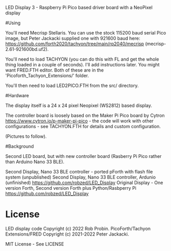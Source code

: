 LED Display 3 - Raspberry Pi Pico based driver board with a NeoPixel display

#Using

You'll need Mecrisp Stellaris. You can use the stock 115200 baud serial Pico image, but Peter Jackacki supplied one with 921600 baud here: https://github.com/forth2020/tachyon/tree/main/rp2040/mecrisp (mecrisp-2.61-921600bd.uf2).

You'll need to load TACHYON (you can do this with FL and get the whole thing loaded in a couple of seconds). I'll add instructions later. You might want FRED.FTH editor. Both of these are in the 'Picoforth_Tachyon_Extensions/' folder.

You'll then need to load LED2PICO.FTH from the src/ directory.

#Hardware

The display itself is a 24 x 24 pixel Neopixel (WS2812) based display. 

The controller board is loosely based on the Maker Pi Pico board by Cytron https://www.cytron.io/p-maker-pi-pico - the code will work with other configurations - see TACHYON.FTH for details and custom configuration.

(Pictures to follow).

#Background

Second LED board, but with new controller board (Rasberry Pi Pico rather than Arduino Nano 33 BLE).

Second Display, Nano 33 BLE controller - ported pForth with flash file system (unpublished)
Second Display, Nano 33 BLE controller, Ardunio (unfinished) https://github.com/robzed/LED_Display
Original Display - One version Forth, Second version Forth plus Python/Rasbperry Pi  https://github.com/robzed/LED_Display


# License

LED display code Copyright (c) 2022 Rob Probin. 
PicoForth/Tachyon Extensions/FRED Copyright (c) 2021-2022 Peter Jackacki.

MIT License - See LICENSE

